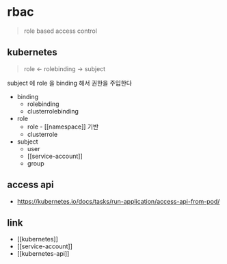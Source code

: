 # rbac
> role based access control

## kubernetes
> role <- rolebinding -> subject

subject 에 role 을 binding 해서 권한을 주입한다

- binding
  - rolebinding
  - clusterrolebinding
- role
  - role - [[namespace]] 기반
  - clusterrole
- subject
  - user
  - [[service-account]]
  - group

## access api
+ https://kubernetes.io/docs/tasks/run-application/access-api-from-pod/

## link
- [[kubernetes]]
- [[service-account]]
- [[kubernetes-api]]
